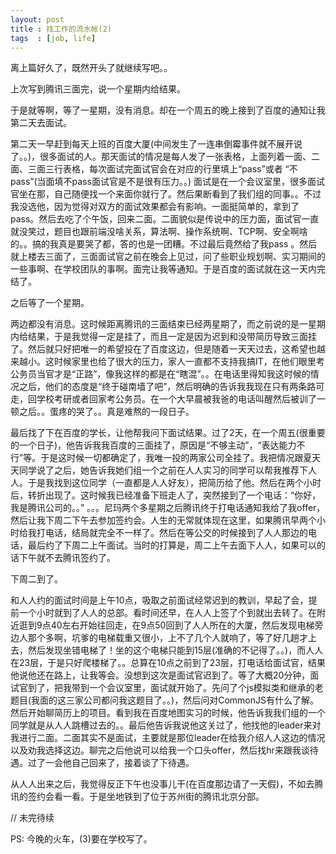 ```yaml
---
layout: post
title : 找工作的流水帐(2)
tags  : [job, life]
---
```


离上篇好久了，既然开头了就继续写吧。。   
  
上次写到腾讯三面完，说一个星期内给结果。   
  
于是就等啊，等了一星期，没有消息。却在一个周五的晚上接到了百度的通知让我第二天去面试。   
  
第二天一早赶到每天上班的百度大厦(中间发生了一连串倒霉事件就不展开说了。。)，很多面试的人。那天面试的情况是每人发了一张表格，上面列着一面、二面、三面三行表格，每次面试完面试官会在对应的行里填上“pass”或者
“不pass”(当面填不pass面试官是不是很有压力。。)
面试是在一个会议室里，很多面试官坐在那，自己随便找一个来面你就行了。然后果断看到了我们组的同事。。不过我没选他，因为觉得对双方的面试效果都会有影响。一面挺简单的，拿到了pass。然后去吃了个午饭，回来二面。二面貌似是传说中的压力面，面试官一直就没笑过，题目也跟前端没啥关系，算法啊、操作系统啊、TCP啊、安全啊啥的。。搞的我真是要哭了都，答的也是一团糟。不过最后竟然给了我pass
。然后就上楼去三面了，三面面试官之前在晚会上见过，问了些职业规划啊、实习期间的一些事啊、在学校团队的事啊。面完让我等通知。于是百度的面试就在这一天内完结了。
  
之后等了一个星期。   
  
两边都没有消息。这时候距离腾讯的三面结束已经两星期了，而之前说的是一星期内给结果，于是我觉得一定是挂了，而且一定是因为迟到和没带简历导致三面挂了。然后就只好把唯一的希望投在了百度这边，但是随着一天天过去，这希望也越来越小。这时候家里也给了很大的压力，家人一直都不支持我搞IT，在他们眼里考公务员当官才是“正路”，像我这样的都是在“瞎混”。。在电话里得知我这时候的情况之后，他们的态度是“终于碰南墙了吧”，然后明确的告诉我我现在只有两条路可走，回学校考研或者回家考公务员。在一个大早晨被我爸的电话叫醒然后被训了一顿之后。。蛋疼的哭了。。真是难熬的一段日子。
  
最后找了下在百度的学长，让他帮我问下面试结果。过了2天，在一个周五(很重要的一个日子)，他告诉我我百度的三面挂了，原因是“不够主动”，“表达能力不行”等。于是这时候一切都确定了，我唯一投的两家公司全挂了。我把情况跟夏天天同学说了之后，她告诉我她们组一个之前在人人实习的同学可以帮我推荐下人人。于是我找到这位同学（一直都是人人好友），把简历给了他。然后在两个小时后，转折出现了。这时候我已经准备下班走人了，突然接到了一个电话：“你好，我是腾讯公司的。。”
。。。尼玛两个多星期之后腾讯终于打电话通知我给了我offer，然后让我下周二下午去参加签约会。人生的无常就体现在这里，如果腾讯早两个小时给我打电话，结局就完全不一样了。然后在等公交的时候接到了人人那边的电话，最后约了下周二上午面试。当时的打算是，周二上午去面下人人，如果可以的话下午就不去腾讯签约了。
  
下周二到了。   
  
和人人约的面试时间是上午10点，吸取之前面试经常迟到的教训，早起了会，提前一个小时就到了人人的总部。看时间还早，在人人上签了个到就出去转了。在附近逛到9点40左右开始往回走，在9点50回到了人人所在的大厦，然后发现电梯旁边人那个多啊，坑爹的电梯载重又很小，上不了几个人就响了，等了好几趟才上去，然后发现坐错电梯了！坐的这个电梯只能到15层(准确的不记得了。。)，而人人在23层，于是只好爬楼梯了。。总算在10点之前到了23层，打电话给面试官，结果他说他还在路上，让我等会。没想到这次是面试官迟到了。等了大概20分钟，面试官到了，把我带到一个会议室里，面试就开始了。先问了个js模拟类和继承的老题目(我面的这三家公司都问我这题目了。。)，然后问对CommonJS有什么了解。然后开始聊简历上的项目。看到我在百度地图实习的时候，他告诉我我们组的一个同学就是从人人跳槽过去的。。最后他告诉我说他这关过了，他找他的leader来对我进行二面。二面其实不是面试，主要就是那位leader在给我介绍人人这边的情况以及劝我选择这边。聊完之后他说可以给我一个口头offer，然后找hr来跟我谈待遇。过了一会他自己回来了，接着谈了下待遇。
  
从人人出来之后，我觉得反正下午也没事儿干(在百度那边请了一天假)，不如去腾讯的签约会看一看。于是坐地铁到了位于苏州街的腾讯北京分部。
  
// 未完待续   
  
PS: 今晚的火车，(3)要在学校写了。


